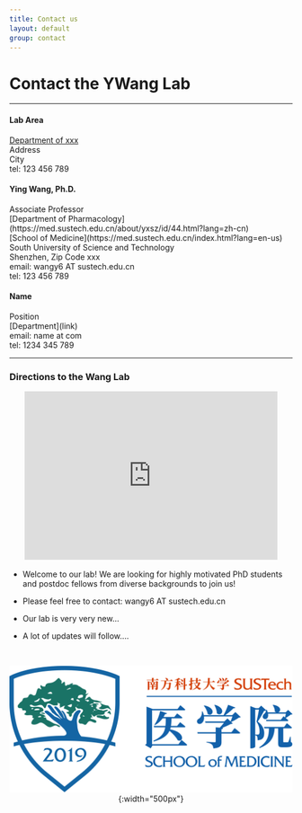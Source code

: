 ```yaml
---
title: Contact us
layout: default
group: contact
---
```


# Contact the YWang Lab
---
<div class="row" markdown="1">

<div class="col-md-4 col-ms-4">

#### Lab Area
  [Department of xxx ](Link)<br>
  Address<br>
  City<br>
  tel: 123 456 789

</div>

<div class="col-md-4 col-ms-4">

  <h4>Ying Wang, Ph.D.</h4>
  Associate Professor<br>
  [Department of Pharmacology](https://med.sustech.edu.cn/about/yxsz/id/44.html?lang=zh-cn)<br>
  [School of Medicine](https://med.sustech.edu.cn/index.html?lang=en-us)<br>
  South University of Science and Technology<br>
  Shenzhen, Zip Code xxx <br>
  email:  wangy6 AT sustech.edu.cn <br>
  tel: 123 456 789
</div>

<div class="col-md-4 col-ms-4">

  <h4> Name</h4>
  Position<br>
  [Department](link)<br>
  email: name at com<br>
  tel: 1234 345 789<br>

</div>

</div>

---



<div class="row">



<div class="col-md-5 col-ms-5">

### Directions to the Wang Lab


<div align="center">
<!-- <iframe jsname="L5Fo6c" class="YMEQtf" style="justify-content: center;" sandbox="allow-scripts allow-popups allow-forms allow-same-origin allow-popups-to-escape-sandbox allow-downloads" aria-label="Map, Li Ka Shing Faculty of Medicine, The University of Hong Kong (HKUMed)" src="https://maps-api-ssl.google.com/maps?hl=en-US&amp;ll=22.267136,114.128507&amp;output=embed&amp;q=21+Sassoon+Rd,+Pok+Fu+Lam,+Hong+Kong+(Li+Ka+Shing+Faculty+of+Medicine,+The+University+of+Hong+Kong+(HKUMed))&amp;z=17" allowfullscreen="" frameborder="0"></iframe>
 -->

<!-- <iframe
  width="450"
  height="300"
  style="border:0"
  loading="lazy"
  allowfullscreen
   src="https://maps-api-ssl.google.com/maps?hl=en-US&amp;ll=22.267136,114.128507&amp;output=embed&amp;q=21+Sassoon+Rd,+Pok+Fu+Lam,+Hong+Kong+(Li+Ka+Shing+Faculty+of+Medicine,+The+University+of+Hong+Kong+(HKUMed))&amp;z=17" >
</iframe> -->

<iframe width="450" height="300" frameborder='0' scrolling='no' marginheight='0' marginwidth='0' src="https://surl.amap.com/1djnmOql5XG"></iframe>



</div>
</div>

<div class="col-md-7 col-ms-7">

* Welcome to our lab! We are looking for highly motivated PhD students and postdoc fellows from diverse backgrounds to join us!   

* Please feel free to contact: wangy6 AT sustech.edu.cn    
* Our lab is very very new...   

* A lot of updates will follow....   

<br>


<div align="center">

![logo](/docs/images/med-SUSTECH.png){:width="500px"}
</div>

</div>
</div>


